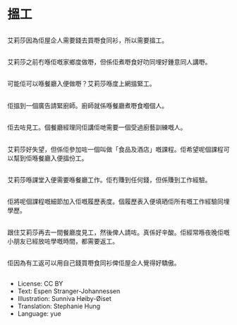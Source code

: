 # 搵工

##
艾莉莎因為佢屋企人需要錢去買嘢食同衫，所以需要搵工。

##
艾莉莎之前冇喺佢嘅家鄉度做嘢，但係佢煮嘢食好叻同埋好鍾意同人講嘢。

##
可能佢可以喺餐廳入便做嘢？艾莉莎喺度上網搵緊工。

##
佢搵到一個廣告請緊廚師。廚師就係喺餐廳煮嘢食嗰個人。

##
佢去咗見工。個餐廳經理同佢講佢哋需要一個受過廚藝訓練嘅人。

##
艾莉莎好失望，但係佢參加咗一個叫做「食品及酒店」嘅課程。佢希望呢個課程可以幫到佢喺餐廳入便搵份工。

##
艾莉莎喺課堂入便需要喺餐廳工作。佢冇賺到任何錢，但係賺到工作經驗。

##
佢將呢個課程嘅細節加入佢嘅履歷表度。個履歷表入便填晒佢所有嘅工作經驗同埋學歷。

##
跟住艾莉莎再去一間餐廳度見工，然後俾人請咗。真係好辛酸。佢經常喺夜晚佢嘅小朋友已經放咗學嘅時間，都需要返工。

##
佢因為有工返可以用自己錢買嘢食同衫俾佢屋企人覺得好驕傲。

##
* License: CC BY
* Text: Espen Stranger-Johannessen
* Illustration: Sunniva Høiby-Øiset
* Translation: Stephanie Hung
* Language: yue

